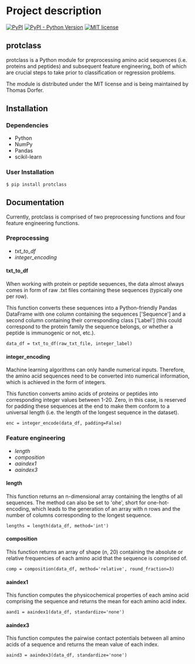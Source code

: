 # Project description

[![PyPI](https://img.shields.io/pypi/v/ProtClass)](https://pypi.org/project/protclass/)
[![PyPI - Python Version](https://img.shields.io/pypi/pyversions/ProtClass)](https://img.shields.io/pypi/pyversions/ProtClass)
[![MIT license](https://img.shields.io/badge/License-MIT-blue.svg)](https://lbesson.mit-license.org/)



## protclass

protclass is a Python module for preprocessing amino acid sequences (i.e. 
proteins and peptides) and subsequent feature engineering, both of which are
crucial steps to take prior to classification or regression problems.

The module is distributed under the MIT license and is being maintained by
Thomas Dorfer.

## Installation

### Dependencies

- Python 
- NumPy 
- Pandas 
- scikil-learn

### User Installation

```
$ pip install protclass
```

## Documentation

Currently, protclass is comprised of two preprocessing functions and four 
feature engineering functions.

### Preprocessing

- <i>txt_to_df</i>
- <i>integer_encoding</i>

#### txt_to_df

When working with protein or peptide sequences, the data almost always comes in
form of raw .txt files containing these sequences (typically one per row). 

This function converts these sequences into a Python-friendly Pandas DataFrame
with one column containing the sequences ['Sequence'] and a second column 
containing their corresponding class ['Label'] (this could correspond to the
protein family the sequence belongs, or whether a peptide is immunogenic or
not, etc.).

```
data_df = txt_to_df(raw_txt_file, integer_label)
```

#### integer_encoding

Machine learning algorithms can only handle numerical inputs. Therefore, the 
amino acid sequences need to be converted into numerical information, which is
achieved in the form of integers. 

This function converts amino acids of proteins or peptides into corresponding
integer values between 1-20. Zero, in this case, is reserved for padding these
sequences at the end to make them conform to a universal length (i.e. the 
length of the longest sequence in the dataset).

```
enc = integer_encode(data_df, padding=False)
```

### Feature engineering

- <i>length</i>
- <i>composition</i>
- <i>aaindex1</i>
- <i>aaindex3</i>

#### length

This function returns an n-dimensional array containing the lengths of all
sequences. The method can also be set to 'ohe', short for one-hot-encoding,
which leads to the generation of an array with n rows and the number of columns
corresponding to the longest sequence.

```
lengths = length(data_df, method='int')
```

#### composition

This function returns an array of shape (n, 20) containing the absolute or
relative frequencies of each amino acid that the sequence is comprised of.

```
comp = composition(data_df, method='relative', round_fraction=3)
```

#### aaindex1

This function computes the physicochemical properties of each amino acid 
comprising the sequence and returns the mean for each amino acid index.

```
aand1 = aaindex1(data_df, standardize='none')
```

#### aaindex3

This function computes the pairwise contact potentials between all amino acids
of a sequence and returns the mean value of each index.

``` 
aaind3 = aaindex3(data_df, standardize='none')
```